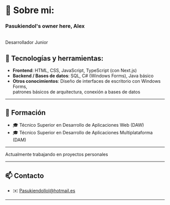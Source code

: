 # 💫 Sobre mi:
### Pasukiendol's owner here, Alex<br>
<br>Desarrollador Junior<br>

## 🧰 Tecnologías y herramientas:
- **Frontend**: HTML, CSS, JavaScript, TypeScript (con Next.js)
- **Backend / Bases de datos**: SQL, C# (Windows Forms), Java básico
- **Otros conocimientos**: Diseño de interfaces de escritorio con Windows Forms, <br>patrones básicos de arquitectura, conexión a bases de datos

---

## 💼 Formación

- 🎓 Técnico Superior en Desarrollo de Aplicaciones Web (DAW)  
- 🎓 Técnico Superior en Desarrollo de Aplicaciones Multiplataforma (DAM)

---

Actualmente trabajando en proyectos personales

---

## 📫 Contacto

- ✉️ Pasukiendollol@hotmail.es

---
